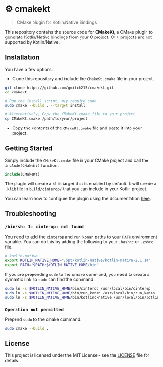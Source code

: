 # ⚙️ cmakekt

> CMake plugin for Kotlin/Native Bindings

This repository contains the source code for **CMakeKt**, a CMake plugin to generate Kotlin/Native bindings from your C project. C++ projects are not supported by Kotlin/Native.

## Installation

You have a few options:

- Clone this repository and include the `CMakeKt.cmake` file in your project.

```bash
git clone https://github.com/gmitch215/cmakekt.git
cd cmakekt

# Run the install script, may require sudo
sudo cmake --build . --target install

# Alternatively, Copy the CMakeKt.cmake file to your project
cp CMakeKt.cmake /path/to/your/project
```

- Copy the contents of the `CMakeKt.cmake` file and paste it into your project.

## Getting Started

Simply include the `CMakeKt.cmake` file in your CMake project and call the `include(CMakeKt)` function.

```cmake
include(CMakeKt)
```

The plugin will create a `klib` target that is enabled by default. It will create a `.klib` file in `build/cinterop/` that you can include in your Kotlin project.

You can learn how to configure the plugin using the documentation [here](https://docs.gmitch215.dev/cmakekt/).

## Troubleshooting

### `/bin/sh: 1: cinterop: not found`

You need to add the `cinterop` and `run_konan` paths to your `PATH` environment variable. You can do this by adding the following to your `.bashrc` or `.zshrc` file.

```bash
# kotlin-native
export KOTLIN_NATIVE_HOME="/opt/kotlin-native/kotlin-native-2.1.10"
export PATH="$PATH:$KOTLIN_NATIVE_HOME/bin"
```

If you are prepending `sudo` to the cmake command, you need to create a symantic link so `sudo` can find the command.

```bash
sudo ln -s $KOTLIN_NATIVE_HOME/bin/cinterop /usr/local/bin/cinterop
sudo ln -s $KOTLIN_NATIVE_HOME/bin/run_konan /usr/local/bin/run_konan
sudo ln -s $KOTLIN_NATIVE_HOME/bin/kotlinc-native /usr/local/bin/kotlinc-native
```

### `Operation not permitted`

Prepend `sudo` to the cmake command.

```bash
sudo cmake --build .
```

## License

This project is licensed under the MIT License - see the [LICENSE](LICENSE) file for details.
